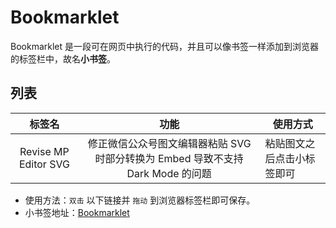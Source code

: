 # Bookmarklet

Bookmarklet 是一段可在网页中执行的代码，并且可以像书签一样添加到浏览器的标签栏中，故名**小书签**。

## 列表

|        标签名        | 功能 | 使用方式 |
| :------: | :------: | -------- |
| Revise MP Editor SVG | 修正微信公众号图文编辑器粘贴 SVG 时部分转换为 Embed 导致不支持 Dark Mode 的问题 | 粘贴图文之后点击小标签即可 |

- 使用方法：`双击` 以下链接并 `拖动` 到浏览器标签栏即可保存。
- 小书签地址：[Bookmarklet](https://kongxiangyan.github.io/bookmarklet/index.html)
